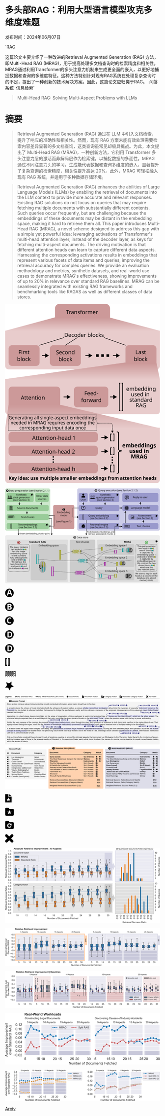 # 多头部RAG：利用大型语言模型攻克多维度难题

发布时间：2024年06月07日

`RAG

这篇论文主要介绍了一种改进的Retrieval Augmented Generation (RAG) 方法，即Multi-Head RAG (MRAG)，用于提高处理多文档查询时的检索精度和相关性。MRAG通过利用Transformer的多头注意力机制来生成更全面的嵌入，以更好地捕捉数据和查询的多维度特征。这种方法特别针对现有RAG系统在处理复杂查询时的不足，提出了一种创新的技术解决方案。因此，这篇论文应归类于RAG。` `问答系统` `信息检索`

> Multi-Head RAG: Solving Multi-Aspect Problems with LLMs

# 摘要

> Retrieval Augmented Generation (RAG) 通过在 LLM 中引入文档检索，提升了响应的准确性和相关性。然而，现有 RAG 方案未能有效处理需要检索内容差异显著的多文档查询，这类查询虽常见却极具挑战。为此，本文提出了 Multi-Head RAG (MRAG)，一种创新方法，它利用 Transformer 多头注意力层的激活而非解码层作为检索键，以捕捉数据的多面性。MRAG 通过不同注意力头的学习，生成能代表数据和查询多维度的嵌入，显著提升了复杂查询的检索精度，相关性提升高达 20%。此外，MRAG 可轻松融入现有 RAG 系统，并适用于多种数据存储环境。

> Retrieval Augmented Generation (RAG) enhances the abilities of Large Language Models (LLMs) by enabling the retrieval of documents into the LLM context to provide more accurate and relevant responses. Existing RAG solutions do not focus on queries that may require fetching multiple documents with substantially different contents. Such queries occur frequently, but are challenging because the embeddings of these documents may be distant in the embedding space, making it hard to retrieve them all. This paper introduces Multi-Head RAG (MRAG), a novel scheme designed to address this gap with a simple yet powerful idea: leveraging activations of Transformer's multi-head attention layer, instead of the decoder layer, as keys for fetching multi-aspect documents. The driving motivation is that different attention heads can learn to capture different data aspects. Harnessing the corresponding activations results in embeddings that represent various facets of data items and queries, improving the retrieval accuracy for complex queries. We provide an evaluation methodology and metrics, synthetic datasets, and real-world use cases to demonstrate MRAG's effectiveness, showing improvements of up to 20% in relevance over standard RAG baselines. MRAG can be seamlessly integrated with existing RAG frameworks and benchmarking tools like RAGAS as well as different classes of data stores.

![多头部RAG：利用大型语言模型攻克多维度难题](../../../paper_images/2406.05085/x1.png)

![多头部RAG：利用大型语言模型攻克多维度难题](../../../paper_images/2406.05085/x36.png)

![多头部RAG：利用大型语言模型攻克多维度难题](../../../paper_images/2406.05085/x45.png)

![多头部RAG：利用大型语言模型攻克多维度难题](../../../paper_images/2406.05085/x46.png)

![多头部RAG：利用大型语言模型攻克多维度难题](../../../paper_images/2406.05085/x47.png)

![多头部RAG：利用大型语言模型攻克多维度难题](../../../paper_images/2406.05085/x48.png)

![多头部RAG：利用大型语言模型攻克多维度难题](../../../paper_images/2406.05085/x48.png)

![多头部RAG：利用大型语言模型攻克多维度难题](../../../paper_images/2406.05085/x49.png)

![多头部RAG：利用大型语言模型攻克多维度难题](../../../paper_images/2406.05085/x50.png)

![多头部RAG：利用大型语言模型攻克多维度难题](../../../paper_images/2406.05085/x51.png)

![多头部RAG：利用大型语言模型攻克多维度难题](../../../paper_images/2406.05085/x54.png)

![多头部RAG：利用大型语言模型攻克多维度难题](../../../paper_images/2406.05085/x59.png)

![多头部RAG：利用大型语言模型攻克多维度难题](../../../paper_images/2406.05085/x60.png)

![多头部RAG：利用大型语言模型攻克多维度难题](../../../paper_images/2406.05085/x61.png)

![多头部RAG：利用大型语言模型攻克多维度难题](../../../paper_images/2406.05085/x62.png)

![多头部RAG：利用大型语言模型攻克多维度难题](../../../paper_images/2406.05085/x63.png)

![多头部RAG：利用大型语言模型攻克多维度难题](../../../paper_images/2406.05085/x64.png)

![多头部RAG：利用大型语言模型攻克多维度难题](../../../paper_images/2406.05085/x65.png)

![多头部RAG：利用大型语言模型攻克多维度难题](../../../paper_images/2406.05085/x66.png)

![多头部RAG：利用大型语言模型攻克多维度难题](../../../paper_images/2406.05085/x67.png)

[Arxiv](https://arxiv.org/abs/2406.05085)